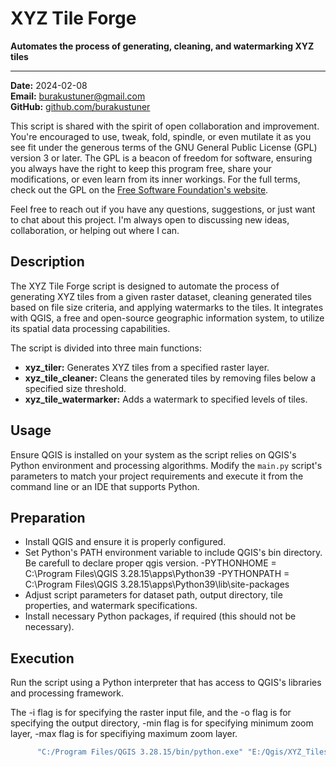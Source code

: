 # XYZ Tile Forge

**Automates the process of generating, cleaning, and watermarking XYZ tiles**

---

**Date:** 2024-02-08  
**Email:** [burakustuner@gmail.com](mailto:burakustuner@gmail.com)  
**GitHub:** [github.com/burakustuner](https://github.com/burakustuner)

This script is shared with the spirit of open collaboration and improvement. You're encouraged to use, tweak, fold, spindle, or even mutilate it as you see fit under the generous terms of the GNU General Public License (GPL) version 3 or later. The GPL is a beacon of freedom for software, ensuring you always have the right to keep this program free, share your modifications, or even learn from its inner workings. For the full terms, check out the GPL on the [Free Software Foundation's website](https://www.fsf.org/).

Feel free to reach out if you have any questions, suggestions, or just want to chat about this project. I'm always open to discussing new ideas, collaboration, or helping out where I can.

## Description

The XYZ Tile Forge script is designed to automate the process of generating XYZ tiles from a given raster dataset, cleaning generated tiles based on file size criteria, and applying watermarks to the tiles. It integrates with QGIS, a free and open-source geographic information system, to utilize its spatial data processing capabilities.

The script is divided into three main functions:

- **xyz_tiler:** Generates XYZ tiles from a specified raster layer.
- **xyz_tile_cleaner:** Cleans the generated tiles by removing files below a specified size threshold.
- **xyz_tile_watermarker:** Adds a watermark to specified levels of tiles.

## Usage

Ensure QGIS is installed on your system as the script relies on QGIS's Python environment and processing algorithms. Modify the `main.py` script's parameters to match your project requirements and execute it from the command line or an IDE that supports Python.

## Preparation

- Install QGIS and ensure it is properly configured.
- Set Python's PATH environment variable to include QGIS's bin directory. Be carefull to declare proper qgis version.
  -PYTHONHOME = C:\Program Files\QGIS 3.28.15\apps\Python39
  -PYTHONPATH = C:\Program Files\QGIS 3.28.15\apps\Python39\lib\site-packages
- Adjust script parameters for dataset path, output directory, tile properties, and watermark specifications.
- Install necessary Python packages, if required (this should not be necessary).

## Execution

Run the script using a Python interpreter that has access to QGIS's libraries and processing framework.

The -i flag is for specifying the raster input file, and the -o flag is for specifying the output directory, -min flag is for specifying minimum zoom layer, -max flag is for specifiying maximum zoom layer.

```bash
      "C:/Program Files/QGIS 3.28.15/bin/python.exe" "E:/Qgis/XYZ_Tiles/scrpits/main.py" -i "E:/Qgis/XYZ_Tiles/ayvalik/AYVALIK_ORT.ecw" -o "E:/Qgis/XYZ_Tiles/output" -min 7 -max 17

```

